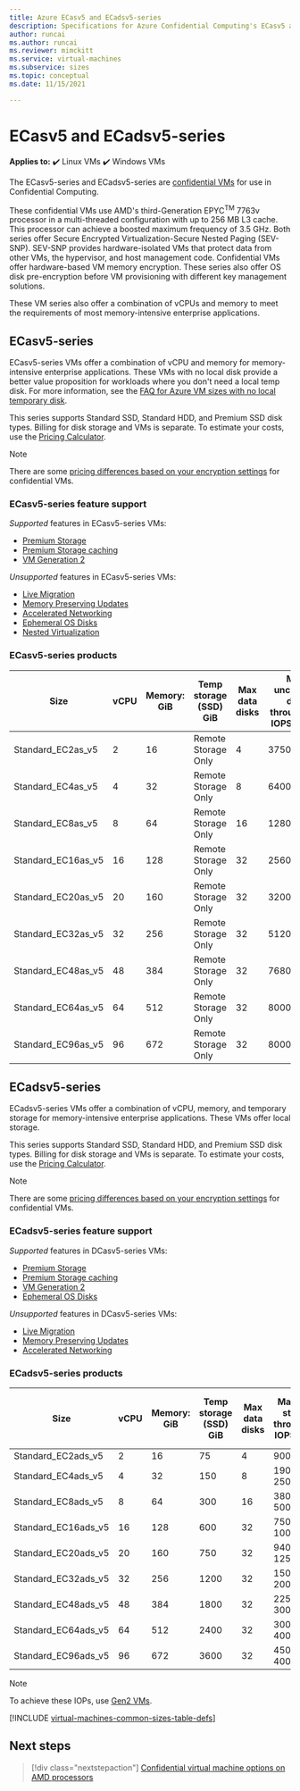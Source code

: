 ```yaml
---
title: Azure ECasv5 and ECadsv5-series
description: Specifications for Azure Confidential Computing's ECasv5 and ECadsv5-series  confidential virtual machines. 
author: runcai
ms.author: runcai
ms.reviewer: mimckitt
ms.service: virtual-machines
ms.subservice: sizes
ms.topic: conceptual 
ms.date: 11/15/2021

---
```


# ECasv5 and ECadsv5-series

**Applies to:** :heavy_check_mark: Linux VMs :heavy_check_mark: Windows VMs 

The ECasv5-series and ECadsv5-series are [confidential VMs](../confidential-computing/confidential-vm-overview.md) for use in Confidential Computing. 

These confidential VMs use AMD's third-Generation EPYC<sup>TM</sup> 7763v processor in a multi-threaded configuration with up to 256 MB L3 cache. This processor can achieve a boosted maximum frequency of 3.5 GHz. Both series offer Secure Encrypted Virtualization-Secure Nested Paging (SEV-SNP). SEV-SNP provides hardware-isolated VMs that protect data from other VMs, the hypervisor, and host management code. Confidential VMs offer hardware-based VM memory encryption. These series also offer OS disk pre-encryption before VM provisioning with different key management solutions. 

These VM series also offer a combination of vCPUs and memory to meet the requirements of most memory-intensive enterprise applications.

## ECasv5-series

ECasv5-series VMs offer a combination of vCPU and memory for memory-intensive enterprise applications. These VMs with no local disk provide a better value proposition for workloads where you don't need a local temp disk. For more information, see the [FAQ for Azure VM sizes with no local temporary disk](azure-vms-no-temp-disk.yml). 

This series supports Standard SSD, Standard HDD, and Premium SSD disk types. Billing for disk storage and VMs is separate. To estimate your costs, use the [Pricing Calculator](https://azure.microsoft.com/pricing/calculator/).

> [!NOTE]
> There are some [pricing differences based on your encryption settings](../confidential-computing/confidential-vm-overview.md#encryption-pricing-differences) for confidential VMs.

### ECasv5-series feature support

*Supported* features in ECasv5-series VMs:

- [Premium Storage](premium-storage-performance.md)
- [Premium Storage caching](premium-storage-performance.md)
- [VM Generation 2](generation-2.md)

*Unsupported* features in ECasv5-series VMs:

- [Live Migration](maintenance-and-updates.md)
- [Memory Preserving Updates](maintenance-and-updates.md)
- [Accelerated Networking](../virtual-network/create-vm-accelerated-networking-cli.md)
- [Ephemeral OS Disks](ephemeral-os-disks.md)
- [Nested Virtualization](/virtualization/hyper-v-on-windows/user-guide/nested-virtualization)

### ECasv5-series products

| Size | vCPU | Memory: GiB | Temp storage (SSD) GiB | Max data disks | Max uncached disk throughput: IOPS/MBps | Max NICs |
|---|---|---|---|---|---|---|
| Standard_EC2as_v5  | 2  | 16  | Remote Storage Only | 4  | 3750/82    | 2 |
| Standard_EC4as_v5  | 4  | 32  | Remote Storage Only | 8  | 6400/144   | 2 |
| Standard_EC8as_v5  | 8  | 64  | Remote Storage Only | 16 | 12800/200  | 4 |
| Standard_EC16as_v5 | 16 | 128 | Remote Storage Only | 32 | 25600/384  | 4 |
| Standard_EC20as_v5 | 20 | 160 | Remote Storage Only | 32 | 32000/480  | 8 |
| Standard_EC32as_v5 | 32 | 256 | Remote Storage Only | 32 | 51200/768  | 8 |
| Standard_EC48as_v5 | 48 | 384 | Remote Storage Only | 32 | 76800/1152 | 8 |
| Standard_EC64as_v5 | 64 | 512 | Remote Storage Only | 32 | 80000/1200 | 8 |
| Standard_EC96as_v5 | 96 | 672 | Remote Storage Only | 32 | 80000/1600 | 8 |

## ECadsv5-series

ECadsv5-series VMs offer a combination of vCPU, memory, and temporary storage for memory-intensive enterprise applications. These VMs offer local storage.

This series supports Standard SSD, Standard HDD, and Premium SSD disk types. Billing for disk storage and VMs is separate. To estimate your costs, use the [Pricing Calculator](https://azure.microsoft.com/pricing/calculator/).

> [!NOTE]
> There are some [pricing differences based on your encryption settings](../confidential-computing/confidential-vm-overview.md#encryption-pricing-differences) for confidential VMs.

### ECadsv5-series feature support

*Supported* features in DCasv5-series VMs:

- [Premium Storage](premium-storage-performance.md)
- [Premium Storage caching](premium-storage-performance.md)
- [VM Generation 2](generation-2.md)
- [Ephemeral OS Disks](ephemeral-os-disks.md)

*Unsupported* features in DCasv5-series VMs:

- [Live Migration](maintenance-and-updates.md)
- [Memory Preserving Updates](maintenance-and-updates.md)
- [Accelerated Networking](../virtual-network/create-vm-accelerated-networking-cli.md)

### ECadsv5-series products

| Size | vCPU | Memory: GiB | Temp storage (SSD) GiB | Max data disks | Max temp storage throughput: IOPS/MBps | Max uncached disk throughput: IOPS/MBps | Max NICs |
|---|---|---|---|---|---|---|---|
| Standard_EC2ads_v5  | 2  | 16  | 75   | 4  | 9000 / 125    | 3750/82      | 2 |
| Standard_EC4ads_v5  | 4  | 32  | 150  | 8  | 19000 / 250   | 6400/144     | 2 |
| Standard_EC8ads_v5  | 8  | 64  | 300  | 16 | 38000 / 500   | 12800/200    | 4 |
| Standard_EC16ads_v5 | 16 | 128 | 600  | 32 | 75000 / 1000  | 25600/384    | 4 |
| Standard_EC20ads_v5 | 20 | 160 | 750  | 32 | 94000 / 1250  | 32000/480    | 8 |
| Standard_EC32ads_v5 | 32 | 256 | 1200 | 32 | 150000 / 2000 | 51200/768    | 8 |
| Standard_EC48ads_v5 | 48 | 384 | 1800 | 32 | 225000 / 3000 | 76800/1152   | 8 |
| Standard_EC64ads_v5 | 64 | 512 | 2400 | 32 | 300000 / 4000 | 80000/1200   | 8 |
| Standard_EC96ads_v5 | 96 | 672 | 3600 | 32 | 450000 / 4000 | 80000/1600   | 8 |

> [!NOTE]
> To achieve these IOPs, use [Gen2 VMs](generation-2.md).

[!INCLUDE [virtual-machines-common-sizes-table-defs](../../includes/virtual-machines-common-sizes-table-defs.md)]

## Next steps

> [!div class="nextstepaction"]
> [Confidential virtual machine options on AMD processors](../confidential-computing/virtual-machine-solutions-amd.md)
